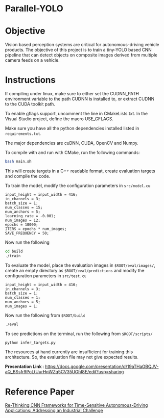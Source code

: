 # Parallel-YOLO

Objective
=========

Vision based perception systems are critical for autonomous-driving vehicle products. The objective of this project is to train a tiny-YOLO based CNN pipeline that can detect objects on composite images derived from multiple camera feeds on a vehicle. 


Instructions
============

If compiling under linux, make sure to either set the CUDNN_PATH environment variable to the path CUDNN is installed to, or extract CUDNN to the CUDA toolkit path.

To enable gflags support, uncomment the line in CMakeLists.txt. In the Visual Studio project, define the macro USE_GFLAGS.

Make sure you have all the python dependencies installed listed in `requirements.txt`.

The major dependencies are cuDNN, CUDA, OpenCV and Numpy.

To compile with and run with CMake, run the following commands:

```bash
bash main.sh
```

This will create targets in a C++ readable format, create evaluation targets and compile the code.

To train the model, modify the configuration parameters in `src/model.cu`
```
input_height = input_width = 416;
in_channels = 3;
batch_size = 1;
num_classes = 15;
num_anchors = 5;
learning_rate = -0.001;
num_images = 12;
epochs = 10000;
ITERS = epochs * num_images;
SAVE_FREQUENCY = 50;
```

Now run the following
```bash
cd build
./train
```

To evaluate the model, place the evaluation images in `$ROOT/eval/images/`, create an empty directory as `$ROOT/eval/predictions` and modify the configuration parameters in `src/test.cu`
```
input_height = input_width = 416;
in_channels = 3;
batch_size = 1;
num_classes = 1;
num_anchors = 5;
num_images = 1;
```

Now run the following from `$ROOT/build`
```bash
./eval
```

To see predictions on the terminal, run the following from `$ROOT/scripts/`
```bash
python infer_targets.py
```

The resources at hand currently are insufficient for training this architecture. So, the evaluation file may not give expected results.


<b> Presentation Link </b> : https://docs.google.com/presentation/d/19aTHaOBQJV-aQ_BSsfr9PoLtUurHqWZq5CV35UGhI8E/edit?usp=sharing

Reference Paper
==============

[Re-Thinking CNN Frameworks for Time-Sensitive Autonomous-Driving Applications: Addressing an Industrial Challenge](https://www.cs.unc.edu/~anderson/papers/rtas19.pdf)
